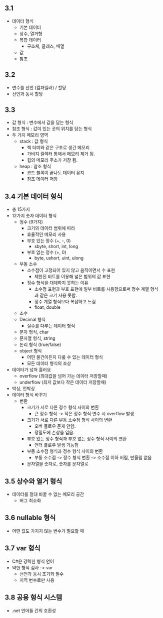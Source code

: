 ## 3.1
- 데이터 형식
  - 기본 데이터
  - 상수, 열거형
  - 복합 데이터
    - 구조체, 클래스, 배열
  - 값
  - 참조
  
## 3.2
- 변수를 선언 (컴파일러) / 할당
- 선언과 동시 할당

## 3.3
- 값 형식 : 변수에서 값을 담는 형식
- 참조 형식 : 값이 있는 곳의 위치를 담는 형식
- 두 가지 메모리 영역
  - stack : 값 형식
    - 책 더미와 같은 구조로 생긴 메모리 
    - 가비지 컬렉터 통해서 메모리 제거 됨.
    - 힙의 메모리 주소가 저장 됨.
  - heap : 참조 형식
    - 코드 블록이 끝나도 데이터 유지
    - 참조 데이터 저장 

## 3.4 기본 데이터 형식
- 총 15가지 
- 12가지 숫자 데이터 형식
  - 정수 (9가지)
    - 크기와 데이터 범위에 따라
    - 효율적인 메모리 사용
    - 부호 있는 정수 (+, -, 0)
      - sbyte, short, int, long
    - 부호 없는 정수 (+, 0)
      - byte, ushort, uint, ulong
  - 부동 소수
    - 소수점이 고정되어 있지 않고 움직이면서 수 표현 
      - 제한된 비트를 이용해 넓은 범위의 값 표현
    - 정수 형식을 대체하지 못하는 이유
      - 소수점 표현과 부호 표현에 일부 비트를 사용함으로써 정수 계열 형식과 같은 크기 사용 못함.
      - 정수 계열 형식보다 복잡하고 느림
      - float, double 
  - 소수
  - Decimal 형식
    - 실수를 다루는 데이터 형식
  - 문자 형식, char
  - 문자열 형식, string
  - 논리 형식 (true/false)
  - object 형식 
    - 어떤 물건이든지 다룰 수 있는 데이터 형식
    - 모든 데이터 형식의 조상
- 데이터가 넘쳐 흘러요
  - overflow (최대값을 넘어 가는 데이터 저장할때)
  - underflow (최저 값보다 작은 데이터 저장할때)
- 박싱, 언박싱
- 데이터 형식 바꾸기
  - 변환
    - 크기가 서로 다른 정수 형식 사이의 변환
      - 큰 정수 형식 -> 작은 정수 형식 변수 시 overflow 발생
    - 크기가 서로 다른 부동 소수점 형식 사이의 변환
      - 오버 플로우 존재 안함.
      - 정밀도에 손상을 입음.
    - 부호 있는 정수 형식과 부호 없는 정수 형식 사이의 변환
      - 언더 플로우 발생 가능함
    - 부동 소수점 형식과 정수 형식 사이의 변환
      - 부동 소수점 -> 정수 형식 변환 -> 소수점 이하 버림, 반올림 없음
    - 문자열을 숫자로, 숫자를 문자열로

## 3.5 상수와 열거 형식
- 데이터를 절대 바꿀 수 없는 메모리 공간 
  - 버그 최소화

## 3.6 nullable 형식 
- 어떤 값도 가지지 않는 변수가 필요할 때

## 3.7 var 형식
- C#은 강력한 형식 언어
- 약한 형식 검사 -> var
  - 선언과 동시 초기화 필수
  - 지역 변수로만 사용

## 3.8 공용 형식 시스템
- .net 언어들 간의 호환성